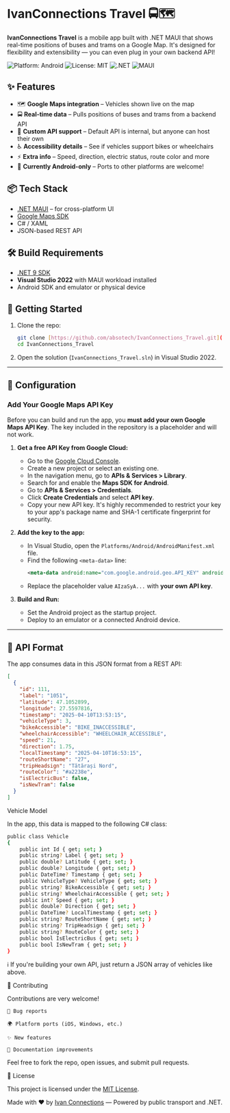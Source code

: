 # IvanConnections Travel 🚍🗺️

**IvanConnections Travel** is a mobile app built with .NET MAUI that shows real-time positions of buses and trams on a Google Map. It's designed for flexibility and extensibility — you can even plug in your own backend API!

![Platform: Android](https://img.shields.io/badge/platform-Android-green)
![License: MIT](https://img.shields.io/badge/license-MIT-blue)
![.NET](https://img.shields.io/badge/.NET-9.0-blueviolet)
![MAUI](https://img.shields.io/badge/built%20with-.NET%20MAUI-512BD4)

## ✨ Features

- 🗺️ **Google Maps integration** – Vehicles shown live on the map
- 🚍 **Real-time data** – Pulls positions of buses and trams from a backend API
- 🔌 **Custom API support** – Default API is internal, but anyone can host their own
- ♿ **Accessibility details** – See if vehicles support bikes or wheelchairs
- ⚡ **Extra info** – Speed, direction, electric status, route color and more
- 📱 **Currently Android-only** – Ports to other platforms are welcome!

## 📦 Tech Stack

- [.NET MAUI](https://learn.microsoft.com/en-us/dotnet/maui/) – for cross-platform UI
- [Google Maps SDK](https://developers.google.com/maps)
- C# / XAML
- JSON-based REST API

## 🛠️ Build Requirements

- [.NET 9 SDK](https://dotnet.microsoft.com/en-us/download/dotnet/9.0)
- **Visual Studio 2022** with MAUI workload installed
- Android SDK and emulator or physical device

## 🚀 Getting Started

1.  Clone the repo:
    ```bash
    git clone [https://github.com/absotech/IvanConnections_Travel.git](https://github.com/absotech/IvanConnections_Travel.git)
    cd IvanConnections_Travel
    ```
2.  Open the solution (`IvanConnections_Travel.sln`) in Visual Studio 2022.

---

## 🔑 Configuration

### Add Your Google Maps API Key

Before you can build and run the app, you **must add your own Google Maps API Key**. The key included in the repository is a placeholder and will not work.

1.  **Get a free API Key from Google Cloud:**
    * Go to the [Google Cloud Console](https://console.cloud.google.com/).
    * Create a new project or select an existing one.
    * In the navigation menu, go to **APIs & Services > Library**.
    * Search for and enable the **Maps SDK for Android**.
    * Go to **APIs & Services > Credentials**.
    * Click **Create Credentials** and select **API key**.
    * Copy your new API key. It's highly recommended to restrict your key to your app's package name and SHA-1 certificate fingerprint for security.

2.  **Add the key to the app:**
    * In Visual Studio, open the `Platforms/Android/AndroidManifest.xml` file.
    * Find the following `<meta-data>` line:
        ```xml
        <meta-data android:name="com.google.android.geo.API_KEY" android:value="AIzaSyA4c5kBPQtS-vpB04O6EegQK2zVuKd2G98" />
        ```
    * Replace the placeholder value `AIzaSyA...` with **your own API key**.

3.  **Build and Run:**
    * Set the Android project as the startup project.
    * Deploy to an emulator or a connected Android device.

---

## 🧩 API Format

The app consumes data in this JSON format from a REST API:
```json
[
  {
    "id": 111,
    "label": "1051",
    "latitude": 47.1052899,
    "longitude": 27.5597816,
    "timestamp": "2025-04-10T13:53:15",
    "vehicleType": 3,
    "bikeAccessible": "BIKE_INACCESSIBLE",
    "wheelchairAccessible": "WHEELCHAIR_ACCESSIBLE",
    "speed": 21,
    "direction": 1.75,
    "localTimestamp": "2025-04-10T16:53:15",
    "routeShortName": "27",
    "tripHeadsign": "Tătărași Nord",
    "routeColor": "#a2238e",
    "isElectricBus": false,
    "isNewTram": false
  }
]
```
Vehicle Model

In the app, this data is mapped to the following C# class:
```bash
public class Vehicle
{
    public int Id { get; set; }
    public string? Label { get; set; }
    public double? Latitude { get; set; }
    public double? Longitude { get; set; }
    public DateTime? Timestamp { get; set; }
    public VehicleType? VehicleType { get; set; }
    public string? BikeAccessible { get; set; }
    public string? WheelchairAccessible { get; set; }
    public int? Speed { get; set; }
    public double? Direction { get; set; }
    public DateTime? LocalTimestamp { get; set; }
    public string? RouteShortName { get; set; }
    public string? TripHeadsign { get; set; }
    public string? RouteColor { get; set; }
    public bool IsElectricBus { get; set; }
    public bool IsNewTram { get; set; }
}
```
ℹ️ If you're building your own API, just return a JSON array of vehicles like above.

🤝 Contributing

Contributions are very welcome!

    🐛 Bug reports

    🌍 Platform ports (iOS, Windows, etc.)

    ✨ New features

    📄 Documentation improvements

Feel free to fork the repo, open issues, and submit pull requests.

📄 License

This project is licensed under the [MIT License](https://opensource.org/license/mit).

Made with ❤️ by [Ivan Connections](https://ivanconnections.com/) — Powered by public transport and .NET.
